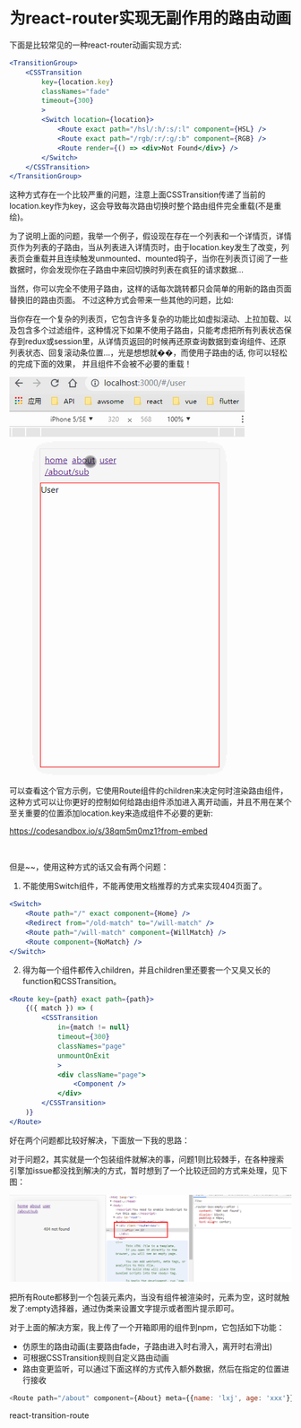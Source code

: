 <h1 align="center">为react-router实现无副作用的路由动画</h1>

下面是比较常见的一种react-router动画实现方式:

```jsx
<TransitionGroup>
    <CSSTransition
        key={location.key}
        classNames="fade"
        timeout={300}
        >
        <Switch location={location}>
            <Route exact path="/hsl/:h/:s/:l" component={HSL} />
            <Route exact path="/rgb/:r/:g/:b" component={RGB} />
            <Route render={() => <div>Not Found</div>} />
        </Switch>
    </CSSTransition>
</TransitionGroup>
```

这种方式存在一个比较严重的问题，注意上面CSSTransition传递了当前的location.key作为key，这会导致每次路由切换时整个路由组件完全重载(不是重绘)。  

为了说明上面的问题，我举一个例子，假设现在存在一个列表和一个详情页，详情页作为列表的子路由，当从列表进入详情页时，由于location.key发生了改变，列表页会重载并且连续触发unmounted、mounted钩子，当你在列表页订阅了一些数据时，你会发现你在子路由中来回切换时列表在疯狂的请求数据...  

当然，你可以完全不使用子路由，这样的话每次跳转都只会简单的用新的路由页面替换旧的路由页面。  不过这种方式会带来一些其他的问题，比如:  

当你存在一个复杂的列表页，它包含许多复杂的功能比如虚拟滚动、上拉加载、以及包含多个过滤组件，这种情况下如果不使用子路由，只能考虑把所有列表状态保存到redux或session里，从详情页返回的时候再还原查询数据到查询组件、还原列表状态、回复滚动条位置...，光是想想就��，而使用子路由的话, 你可以轻松的完成下面的效果， 并且组件不会被不必要的重载！ 

![](.\xxx9.gif)

可以查看这个官方示例，它使用Route组件的children来决定何时渲染路由组件，这种方式可以让你更好的控制如何给路由组件添加进入离开动画，并且不用在某个至关重要的位置添加location.key来造成组件不必要的更新:

<https://codesandbox.io/s/38qm5m0mz1?from-embed>  

<br>

但是~~，使用这种方式的话又会有两个问题：

1. 不能使用Switch组件，不能再使用文档推荐的方式来实现404页面了。

```jsx
<Switch>
    <Route path="/" exact component={Home} />
    <Redirect from="/old-match" to="/will-match" />
    <Route path="/will-match" component={WillMatch} />
    <Route component={NoMatch} />
</Switch>
```



2. 得为每一个<Router>组件都传入children，并且children里还要套一个又臭又长的function和CSSTransition。

```jsx
<Route key={path} exact path={path}>
    {({ match }) => (
        <CSSTransition
            in={match != null}
            timeout={300}
            classNames="page"
            unmountOnExit
            >
            <div className="page">
                <Component />
            </div>
        </CSSTransition>
    )}
</Route>
```



好在两个问题都比较好解决，下面放一下我的思路： 

对于问题2，其实就是一个包装组件就解决的事，问题1则比较棘手，在各种搜索引擎加issue都没找到解决的方式，暂时想到了一个比较迂回的方式来处理，见下图：

![](.\xxx10.png)

把所有Route都移到一个包装元素内，当没有组件被渲染时，元素为空，这时就触发了:empty选择器，通过伪类来设置文字提示或者图片提示即可。



对于上面的解决方案，我上传了一个开箱即用的组件到npm，它包括如下功能：  

* 仿原生的路由动画(主要路由fade，子路由进入时右滑入，离开时右滑出)
* 可根据CSSTransition规则自定义路由动画
* 路由变更监听，可以通过下面这样的方式传入额外数据，然后在指定的位置进行接收

```js
<Route path="/about" component={About} meta={{name: 'lxj', age: 'xxx'}} />
```

react-transition-route























